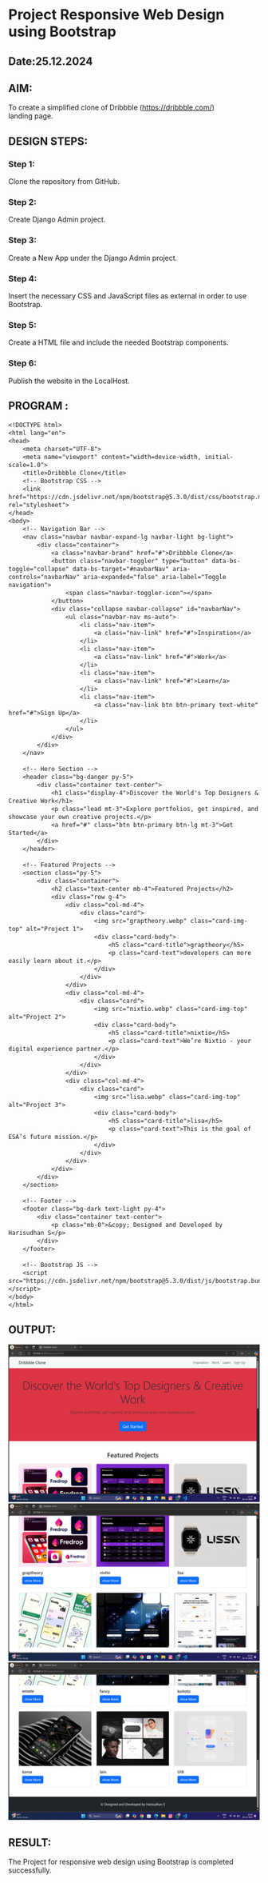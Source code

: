# Project Responsive Web Design using Bootstrap
## Date:25.12.2024

## AIM:
To create a simplified clone of Dribbble (https://dribbble.com/) landing page.


## DESIGN STEPS:

### Step 1:
Clone the repository from GitHub.

### Step 2:
Create Django Admin project.

### Step 3:
Create a New App under the Django Admin project.

### Step 4:
Insert the necessary CSS and JavaScript files as external in order to use Bootstrap.

### Step 5:
Create a HTML file and include the needed Bootstrap components.

### Step 6:
Publish the website in the LocalHost.

## PROGRAM :
```
<!DOCTYPE html>
<html lang="en">
<head>
    <meta charset="UTF-8">
    <meta name="viewport" content="width=device-width, initial-scale=1.0">
    <title>Dribbble Clone</title>
    <!-- Bootstrap CSS -->
    <link href="https://cdn.jsdelivr.net/npm/bootstrap@5.3.0/dist/css/bootstrap.min.css" rel="stylesheet">
</head>
<body>
    <!-- Navigation Bar -->
    <nav class="navbar navbar-expand-lg navbar-light bg-light">
        <div class="container">
            <a class="navbar-brand" href="#">Dribbble Clone</a>
            <button class="navbar-toggler" type="button" data-bs-toggle="collapse" data-bs-target="#navbarNav" aria-controls="navbarNav" aria-expanded="false" aria-label="Toggle navigation">
                <span class="navbar-toggler-icon"></span>
            </button>
            <div class="collapse navbar-collapse" id="navbarNav">
                <ul class="navbar-nav ms-auto">
                    <li class="nav-item">
                        <a class="nav-link" href="#">Inspiration</a>
                    </li>
                    <li class="nav-item">
                        <a class="nav-link" href="#">Work</a>
                    </li>
                    <li class="nav-item">
                        <a class="nav-link" href="#">Learn</a>
                    </li>
                    <li class="nav-item">
                        <a class="nav-link btn btn-primary text-white" href="#">Sign Up</a>
                    </li>
                </ul>
            </div>
        </div>
    </nav>

    <!-- Hero Section -->
    <header class="bg-danger py-5">
        <div class="container text-center">
            <h1 class="display-4">Discover the World's Top Designers & Creative Work</h1>
            <p class="lead mt-3">Explore portfolios, get inspired, and showcase your own creative projects.</p>
            <a href="#" class="btn btn-primary btn-lg mt-3">Get Started</a>
        </div>
    </header>

    <!-- Featured Projects -->
    <section class="py-5">
        <div class="container">
            <h2 class="text-center mb-4">Featured Projects</h2>
            <div class="row g-4">
                <div class="col-md-4">
                    <div class="card">
                        <img src="graptheory.webp" class="card-img-top" alt="Project 1">
                        <div class="card-body">
                            <h5 class="card-title">graptheory</h5>
                            <p class="card-text">developers can more easily learn about it.</p>
                        </div>
                    </div>
                </div>
                <div class="col-md-4">
                    <div class="card">
                        <img src="nixtio.webp" class="card-img-top" alt="Project 2">
                        <div class="card-body">
                            <h5 class="card-title">nixtio</h5>
                            <p class="card-text">We’re Nixtio - your digital experience partner.</p>
                        </div>
                    </div>
                </div>
                <div class="col-md-4">
                    <div class="card">
                        <img src="lisa.webp" class="card-img-top" alt="Project 3">
                        <div class="card-body">
                            <h5 class="card-title">lisa</h5>
                            <p class="card-text">This is the goal of ESA’s future mission.</p>
                        </div>
                    </div>
                </div>
            </div>
        </div>
    </section>

    <!-- Footer -->
    <footer class="bg-dark text-light py-4">
        <div class="container text-center">
            <p class="mb-0">&copy; Designed and Developed by Harisudhan S</p>
        </div>
    </footer>

    <!-- Bootstrap JS -->
    <script src="https://cdn.jsdelivr.net/npm/bootstrap@5.3.0/dist/js/bootstrap.bundle.min.js"></script>
</body>
</html>
```

## OUTPUT:
![alt text](<portfolio/portapp/static/Screenshot (136).png>)
![alt text](<portfolio/portapp/static/Screenshot (137).png>)
![alt text](<portfolio/portapp/static/Screenshot (138).png>)

## RESULT:
The Project for responsive web design using Bootstrap is completed successfully.
